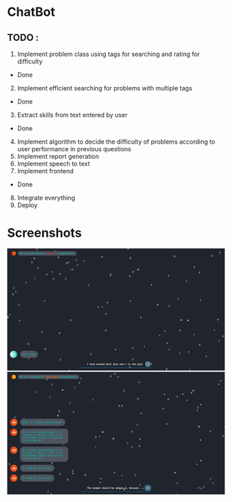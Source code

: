 # ChatBot 
## TODO : 
1. Implement problem class using tags for searching and rating for difficulty
- Done
2. Implement efficient searching for problems with multiple tags 
- Done
3. Extract skills from text entered by user 
- Done
4. Implement algorithm to decide the difficulty of problems according to user performance in 
previous questions 
5. Implement report generation
6. Implement speech to text 
7. Implement frontend 
- Done
8. Integrate everything 
9. Deploy
# Screenshots 
<img src="screenshots/Screenshot (754).png" width="1500"> 
<img src="screenshots/Screenshot (755).png" width="1500"> 
